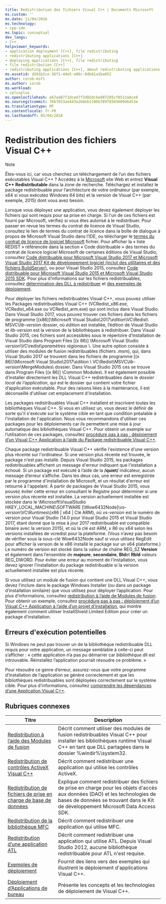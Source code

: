 ```yaml
---
title: Redistribution des fichiers Visual C++ | Documents Microsoft
ms.custom: ''
ms.date: 11/04/2016
ms.technology:
- cpp-ide
ms.topic: conceptual
dev_langs:
- C++
helpviewer_keywords:
- application deployment [C++], file redistributing
- redistributing applications [C++]
- deploying applications [C++], file redistributing
- file redistribution [C++]
- redistributing applications [C++], about redistributing applications
ms.assetid: d201b2ce-36f1-44e5-a96c-0db81a1ba652
author: corob-msft
ms.author: corob
ms.workload:
- cplusplus
ms.openlocfilehash: e67ad87f1dce47f3d02dcbe907285cf0513a8ce9
ms.sourcegitcommit: 76b7653ae443a2b8eb1186b789f8503609d6453e
ms.translationtype: MT
ms.contentlocale: fr-FR
ms.lasthandoff: 05/04/2018
---
```

# <a name="redistributing-visual-c-files"></a>Redistribution des fichiers Visual C++

> [!NOTE]
> Êtes-vous ici, car vous cherchez un téléchargement de l’un des fichiers exécutables Visual C++ ? Accédez à la [Microsoft](http://www.microsoft.com/) site Web et entrez **Visual C++ Redistributable** dans la zone de recherche. Téléchargez et installez le package redistribuable pour l’architecture de votre ordinateur (par exemple, x64 si vous exécutez Windows 64 bits) et la version de Visual C++ (par exemple, 2015) dont vous avez besoin.

Lorsque vous déployez une application, vous devez également déployer les fichiers qui sont requis pour sa prise en charge. Si l'un de ces fichiers est fourni par Microsoft, vérifiez si vous êtes autorisé à le redistribuer. Pour passer en revue les termes du contrat de licence de Visual Studio, consultez le lien de termes du contrat de licence dans la boîte de dialogue à propos de Microsoft Visual Studio dans l’IDE, ou télécharger le [termes du contrat de licence de logiciel Microsoft](http://go.microsoft.com/fwlink/p/?LinkId=831114) fichier. Pour afficher la « liste REDIST » référencée dans la section « Code distribuable » des termes du contrat de licence logiciel Microsoft de certaines éditions de Visual Studio, consultez [Code distribuable pour Microsoft Visual Studio 2017 et Microsoft Visual Studio 2017 Kit de développement logiciel (inclut des utilitaires et des fichiers BuildServer)](http://go.microsoft.com/fwlink/p/?LinkId=823098), ou pour Visual Studio 2015, consultez [Code distribuable pour Microsoft Visual Studio 2015 et Microsoft Visual Studio 2015 SDK](http://go.microsoft.com/fwlink/p/?LinkId=523763). Pour plus d’informations sur les fichiers redistribuables, consultez [détermination des DLL à redistribuer](../ide/determining-which-dlls-to-redistribute.md) et [des exemples de déploiement](../ide/deployment-examples.md).

Pour déployer les fichiers redistribuables Visual C++, vous pouvez utiliser les Packages redistribuables Visual C++ (VCRedist\_x86.exe, VCRedist\_x64.exe ou VCRedist\_arm.exe) qui sont inclus dans Visual Studio. Dans Visual Studio 2017, vous pouvez trouver ces fichiers dans les fichiers de programme [(x86)]\\Microsoft Visual Studio\\2017\\_édition_\\VC\\Redist\\ MSVC\\_lib-version_ dossier, où _édition_ est installée, l’édition de Visual Studio et _lib-version_ est la version de la bibliothèques à redistribuer. Dans Visual Studio 2015, ces fichiers sont accessibles sous le répertoire d’installation de Visual Studio dans Program Files [(x 86)] \Microsoft Visual Studio *version*\VC\redist\\*paramètres régionaux* \\. Une autre option consiste à utiliser des modules de fusion redistribuables (fichiers .msm), qui, dans Visual Studio 2017 se trouvent dans les fichiers de programme [(x 86)]\\Microsoft Visual Studio\\2017\\_édition_ \\ VC\\Redist\\MSVC\\_lib-version_\\MergeModules\\ dossier. Dans Visual Studio 2015 ces se trouve dans Program Files [(x 86)] \Common Modules\\. Il est également possible d’installer directement les DLL Visual C++ redistribuables dans le *dossier local de l’application*, qui est le dossier qui contient votre fichier d’application exécutable. Pour des raisons liées à la maintenance, il est déconseillé d'utiliser cet emplacement d'installation.

Les packages redistribuables Visual C++ installent et inscrivent toutes les bibliothèques Visual C++. Si vous en utilisez un, vous devez le définir de sorte qu'il s'exécute sur le système cible en tant que condition préalable à l'installation de l'application. Nous vous recommandons d'utiliser ces packages pour les déploiements car ils permettent une mise à jour automatique des bibliothèques Visual C++. Pour obtenir un exemple sur l’utilisation de ces packages, consultez [procédure pas à pas : déploiement d’un Visual C++ Application à l’aide du Package redistribuable Visual C++](../ide/deploying-visual-cpp-application-by-using-the-vcpp-redistributable-package.md).

Chaque package redistribuable Visual C++ vérifie l'existence d'une version plus récente sur l'ordinateur. Si une version plus récente est trouvée, le package n'est pas installé. Depuis Visual Studio 2015, les packages redistribuables affichent un message d'erreur indiquant que l'installation a échoué. Si un package est exécuté à l’aide de la **/quiet/** indicateur, aucun message d’erreur s’affiche. Dans les deux cas, une erreur est enregistrée par le programme d'installation de Microsoft, et un résultat d'erreur est retourné à l'appelant. À partir de packages de Visual Studio 2015, vous pouvez éviter cette erreur en consultant le Registre pour déterminer si une version plus récente est installée. La version actuellement installée est stockée dans le \Microsoft\VisualStudio HKEY_LOCAL_MACHINE\SOFTWARE [\Wow6432Node]\\_vs-version_\VC\Runtimes\\{x86 | x64 | Clé ARM}, où _vs-version_ est le numéro de version pour Visual Studio (14.0 pour Visual Studio 2015 et Visual Studio 2017, étant donné que la mise à jour 2017 redistribuable est compatible binaire avec la version 2015), et où la clé est ARM, x 86 ou x64 selon les versions installées de vcredist pour la plateforme. (Vous n’avez pas besoin de vérifier sous la sous-clé Wow6432Node sauf si vous utilisez RegEdit pour afficher la version de le x86 installé le package sur un x64 plateforme.) Le numéro de version est stocké dans la valeur de chaîne REG_SZ **Version** et également dans l’ensemble de **majeure**, **secondaire**, **Bld**et **Rbld** valeurs REG_DWORD. Pour éviter une erreur au moment de l’installation, vous devez ignorer l’installation du package redistribuable si la version actuellement installée est plus récente.

Si vous utilisez un module de fusion qui contient une DLL Visual C++, vous devez l’inclure dans le package Windows Installer (ou dans un package d’installation similaire) que vous utilisez pour déployer l’application. Pour plus d’informations, consultez [redistribution à l’aide de Modules de fusion](../ide/redistributing-components-by-using-merge-modules.md). Pour obtenir un exemple, consultez [procédure pas à pas : déploiement d’un Visual C++ Application à l’aide d’un projet d’installation](../ide/walkthrough-deploying-a-visual-cpp-application-by-using-a-setup-project.md), qui montre également comment utiliser InstallShield Limited Edition pour créer un package d’installation.

## <a name="potential-run-time-errors"></a>Erreurs d'exécution potentielles

Si Windows ne peut pas trouver un de la bibliothèque redistribuable DLL requis pour votre application, un message semblable à celle-ci peut s’afficher : « cette application n’a pas pu démarrer car *bibliothèque*.dll est introuvable. Réinstallez l’application pourrait résoudre ce problème. »

Pour résoudre ce genre d’erreur, assurez-vous que votre programme d’installation de l’application se génère correctement et que les bibliothèques redistribuables sont déployées correctement sur le système cible. Pour plus d’informations, consultez [comprendre les dépendances d’une Application Visual C++](../ide/understanding-the-dependencies-of-a-visual-cpp-application.md).

## <a name="related-topics"></a>Rubriques connexes

|Titre|Description|
|-----------|-----------------|
|[Redistribution à l’aide des Modules de fusion](../ide/redistributing-components-by-using-merge-modules.md)|Décrit comment utiliser des modules de fusion redistribuables Visual C++ pour installer les bibliothèques runtime Visual C++ en tant que DLL partagées dans le dossier %windir%\system32\.|
|[Redistribution de contrôles ActiveX Visual C++](../ide/redistributing-visual-cpp-activex-controls.md)|Décrit comment redistribuer une application qui utilise les contrôles ActiveX.|
|[Redistribution de fichiers de prise en charge de base de données](../ide/redistributing-database-support-files.md)|Explique comment redistribuer des fichiers de prise en charge pour les objets d'accès aux données (DAO) et les technologies de bases de données se trouvant dans le Kit de développement Microsoft Data Access SDK.|
|[Redistribution de la bibliothèque MFC](../ide/redistributing-the-mfc-library.md)|Décrit comment redistribuer une application qui utilise MFC.|
|[Redistribution d’une application ATL](../ide/redistributing-an-atl-application.md)|Décrit comment redistribuer une application qui utilise ATL. Depuis Visual Studio 2012, aucune bibliothèque redistribuable pour ATL n'est requise.|
|[Exemples de déploiement](../ide/deployment-examples.md)|Fournit des liens vers des exemples qui illustrent le déploiement d'applications Visual C++.|
|[Déploiement d’Applications de bureau](../ide/deploying-native-desktop-applications-visual-cpp.md)|Présente les concepts et les technologies de déploiement de Visual C++.|